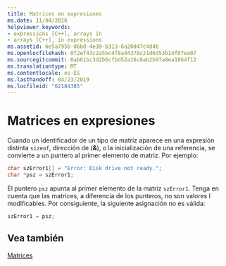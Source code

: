 ```yaml
---
title: Matrices en expresiones
ms.date: 11/04/2016
helpviewer_keywords:
- expressions [C++], arrays in
- arrays [C++], in expressions
ms.assetid: 6e5a795b-d6bd-4e39-b313-6a20d47c4d4b
ms.openlocfilehash: 0f2ef43c2a5bc4f8a44378c21d6d53b14f07ea07
ms.sourcegitcommit: 0ab61bc3d2b6cfbd52a16c6ab2b97a8ea1864f12
ms.translationtype: MT
ms.contentlocale: es-ES
ms.lasthandoff: 04/23/2019
ms.locfileid: "62184385"
---
```

# <a name="arrays-in-expressions"></a>Matrices en expresiones

Cuando un identificador de un tipo de matriz aparece en una expresión distinta `sizeof`, dirección de (**&**), o la inicialización de una referencia, se convierte a un puntero al primer elemento de matriz. Por ejemplo:

```cpp
char szError1[] = "Error: Disk drive not ready.";
char *psz = szError1;
```

El puntero `psz` apunta al primer elemento de la matriz `szError1`. Tenga en cuenta que las matrices, a diferencia de los punteros, no son valores l modificables. Por consiguiente, la siguiente asignación no es válida:

```cpp
szError1 = psz;
```

## <a name="see-also"></a>Vea también

[Matrices](../cpp/arrays-cpp.md)